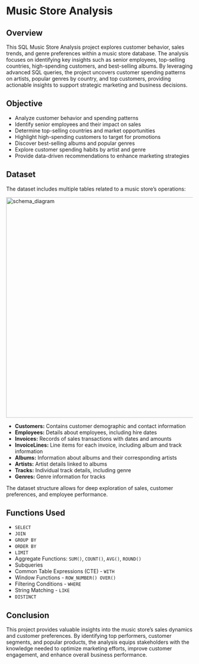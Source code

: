 # Music Store Analysis

## Overview
This SQL Music Store Analysis project explores customer behavior, sales trends, and genre preferences within a music store database. The analysis focuses on identifying key insights such as senior employees, top-selling countries, high-spending customers, and best-selling albums. By leveraging advanced SQL queries, the project uncovers customer spending patterns on artists, popular genres by country, and top customers, providing actionable insights to support strategic marketing and business decisions.

## Objective
- Analyze customer behavior and spending patterns
- Identify senior employees and their impact on sales
- Determine top-selling countries and market opportunities
- Highlight high-spending customers to target for promotions
- Discover best-selling albums and popular genres
- Explore customer spending habits by artist and genre
- Provide data-driven recommendations to enhance marketing strategies

## Dataset
The dataset includes multiple tables related to a music store’s operations:

<img width="594" alt="schema_diagram" src="https://github.com/user-attachments/assets/748d8171-7503-44b5-8946-20752dab48c3" />

- **Customers:** Contains customer demographic and contact information
- **Employees:** Details about employees, including hire dates
- **Invoices:** Records of sales transactions with dates and amounts
- **InvoiceLines:** Line items for each invoice, including album and track information
- **Albums:** Information about albums and their corresponding artists
- **Artists:** Artist details linked to albums
- **Tracks:** Individual track details, including genre
- **Genres:** Genre information for tracks

The dataset structure allows for deep exploration of sales, customer preferences, and employee performance.
## Functions Used

- `SELECT`
- `JOIN`
- `GROUP BY`
- `ORDER BY`
- `LIMIT`
- Aggregate Functions: `SUM()`, `COUNT()`, `AVG()`, `ROUND()`
- Subqueries
- Common Table Expressions (CTE) - `WITH`
- Window Functions - `ROW_NUMBER() OVER()`
- Filtering Conditions - `WHERE`
- String Matching - `LIKE`
- `DISTINCT`

## Conclusion
This project provides valuable insights into the music store’s sales dynamics and customer preferences. By identifying top performers, customer segments, and popular products, the analysis equips stakeholders with the knowledge needed to optimize marketing efforts, improve customer engagement, and enhance overall business performance.
